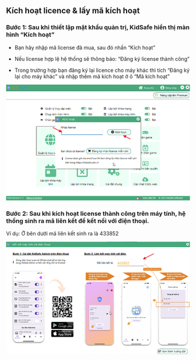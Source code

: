 ## Kích hoạt licence & lấy mã kích hoạt

### Bước 1: Sau khi thiết lập mật khẩu quản trị, KidSafe hiển thị màn hình “Kích hoạt”

-   Bạn hãy nhập mã license đã mua, sau đó nhấn “Kích hoạt”

-   Nếu license hợp lệ hệ thống sẽ thông báo: “Đăng ký license thành công”

-   Trong trường hợp bạn đăng ký lại licence cho máy khác thì tích “Đăng ký lại cho máy khác” và nhập thêm mã kích hoạt ở ô “Mã kích hoạt”

![Image 4](../img/p4.png)

### Bước 2: Sau khi kích hoạt license thành công trên máy tính, hệ thống sinh ra mã liên kết để kết nối với điện thoại.

Ví dụ: Ở bên dưới mã liên kết sinh ra là 433852

![Image 5](../img/p5.png)
